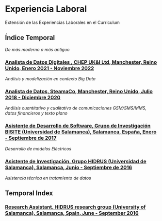 # Experiencia Laboral

Extensión de las Experiencias Laborales en el Curriculum

## Índice Temporal 

*De más moderno a más antiguo*

### [Analista de Datos Digitales , CHEP UK&I Ltd, Manchester, Reino Unido, Enero 2021 - Noviembre 2022](.AnalistadeDatosDigitales.md)
*Análisis y modelización en contexto Big Data*
### [Analista de Datos, SteamaCo, Manchester, Reino Unido, Julio 2018 - Diciembre 2020](.AnalistadeDatos.md)
 *Análisis cuantitativo y cualitativo de comunicaciones GSM/SMS/MMS, datos financieros y texto plano*
### [Asistente de Desarrollo de Software, Grupo de Investigación BISITE (Universidad de Salamanca), Salamanca, España, Enero - Septiembre de 2017](.AsistentedeDesarrollodeSoftware.md)
*Desarrollo de modelos Eléctricos*
### [Asistente de Investigación. Grupo HIDRUS  (Universidad de Salamanca), Salamanca, Junio - Septiembre de 2016](.AsistentedeInvestigación.md)
*Asistencia técnica en tratamiento de datos*


## Temporal Index


### [Research Assistant. HIDRUS research group (University of Salamanca), Salamanca, Spain, June - September 2016](.ResearchAssistent.md)
